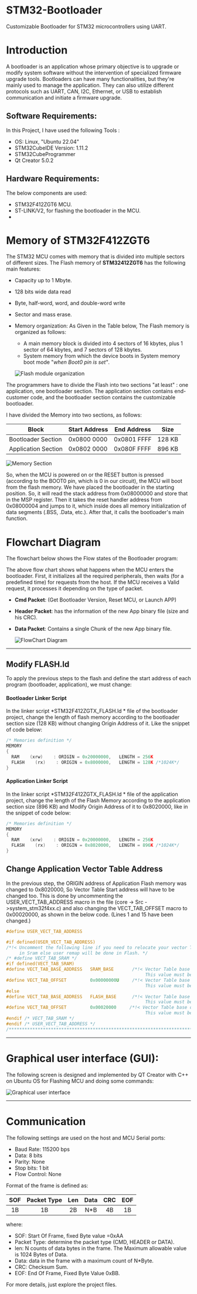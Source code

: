 # STM32-Bootloader
Customizable Bootloader for STM32 microcontrollers using UART.

# Introduction 
A bootloader is an application whose primary objective is to upgrade or modify system software without the intervention of specialized firmware upgrade tools. Bootloaders can have many functionalities, but they're mainly used to manage the application. They can also utilize different protocols such as UART, CAN, I2C, Ethernet, or USB to establish communication and initiate a firmware upgrade.

## Software Requirements:
In this Project, I have used the following Tools :
- OS: Linux, "Ubuntu 22.04"
- STM32CubeIDE Version: 1.11.2
- STM32CubeProgrammer
- Qt Creator 5.0.2

## Hardware Requirements:
The below components are used:
- STM32F412ZGT6 MCU.
- ST-LINK/V2, for flashing the bootloader in the MCU.
- 
# Memory of STM32F412ZGT6

The STM32 MCU comes with memory that is divided into multiple sectors of different sizes.
The Flash memory of **STM32412ZGT6** has the following main features:
- Capacity up to 1 Mbyte.
- 128 bits wide data read
- Byte, half-word, word, and double-word write
- Sector and mass erase.
- Memory organization: As Given in the Table below, The Flash memory is organized as follows:
  * A main memory block is divided into 4 sectors of 16 kbytes, plus 1 sector of 64 kbytes, and 7 sectors of 128 kbytes.
  * System memory from which the device boots in System memory boot mode  "*when Boot0 pin is set"*.

  ![Flash module organization](https://github.com/abdo454/STM32-Bootloader/blob/main/img/Memory%20organization%20of%20STM32F412ZGT6.png?raw=true)

The programmers have to divide the Flash into two sections "at least" : one application, one bootloader section. The application section contains end-customer code, and the bootloader section contains the customizable bootloader.

I have divided the Memory into two sections, as follows:

|   Block|  Start Address   |  End Address |  Size |
| ------------ | ------------ | ------------ |------------ |
| Bootloader Section    | 0x0800 0000   |  0x0801 FFFF |128 KB   |
| Application Section    | 0x0802 0000   |  0x080F FFFF |896 KB   |

  ![Memory Section](https://github.com/abdo454/STM32-Bootloader/blob/main/img/Flash%20Memory%20Sections.png?raw=true)


So, when the MCU is powered on or the RESET button is pressed (according to the BOOT0 pin, which is 0 in our circuit), the MCU will boot from the flash memory. We have placed the bootloader in the starting position. So, it will read the stack address from 0x08000000 and store that in the MSP register. Then it takes the reset handler address from 0x08000004 and jumps to it, which inside does all memory initialization of data segments (.BSS, .Data, etc.). After that, it calls the bootloader's main function.

# Flowchart Diagram

The flowchart below shows the Flow states of the Bootloader program:





The above flow chart shows what happens when the MCU enters the bootloader. First, it initializes all the required peripherals, then waits (for a predefined time) for requests from the host. If the MCU receives a Valid request, it processes it depending on the type of packet.
* **Cmd Packet**:  (Get Bootloader Version, Reset MCU, or Launch APP)
* **Header Packet**: has the information of the new App binary file (size and his CRC).
* **Data Packet**: Contains a single Chunk of the new App binary file.

  ![FlowChart Diagram](https://github.com/abdo454/STM32-Bootloader/blob/main/img/Flow%20Chart%20of%20Bootloader%20.png?raw=true)
 


-------------------

## Modify   FLASH.ld 
To apply the previous steps to the flash and define the start address of each program (bootloader, application), we must change:
#### Bootloader Linker Script 

 In the linker script  *STM32F412ZGTX_FLASH.ld *  file of the bootloader project, change the length of flash memory according to the bootloader section size (128 KB) without changing Origin Address of it. Like the snippet of code below:

```c
/* Memories definition */
MEMORY
{
  RAM    (xrw)    : ORIGIN = 0x20000000,   LENGTH = 256K
  FLASH    (rx)    : ORIGIN = 0x8000000,   LENGTH = 128K /*1024K*/
}
```

     
#### Application Linker Script 

 In the linker script  *STM32F412ZGTX_FLASH.ld *  file of the application project, change the length of the Flash Memory  according to the application section size (896 KB) and Modify Origin Address of it to 0x8020000, like in the snippet of code below:

```c
/* Memories definition */
MEMORY
{
  RAM    (xrw)    : ORIGIN = 0x20000000,   LENGTH = 256K
  FLASH    (rx)    : ORIGIN = 0x8020000,   LENGTH = 896K /*1024K*/
}
```


## Change Application Vector Table Address

In the previous step, the ORIGIN address of Application Flash memory was changed to 0x8020000, So Vector Table Start address will have to be changed too. This is done by uncommenting the USER_VECT_TAB_ADDRESS macro in the file (core -> Src ->system_stm32f4xx.c) and also changing the VECT_TAB_OFFSET macro to 0x00020000, as shown in the below code. (Lines 1 and 15 have been changed.)

```c
#define USER_VECT_TAB_ADDRESS

#if defined(USER_VECT_TAB_ADDRESS)
/*!< Uncomment the following line if you need to relocate your vector Table
     in Sram else user remap will be done in Flash. */
/* #define VECT_TAB_SRAM */
#if defined(VECT_TAB_SRAM)
#define VECT_TAB_BASE_ADDRESS   SRAM_BASE       /*!< Vector Table base address field.
                                                     This value must be a multiple of 0x200. */
#define VECT_TAB_OFFSET         0x00000000U     /*!< Vector Table base offset field.
                                                     This value must be a multiple of 0x200. */
#else
#define VECT_TAB_BASE_ADDRESS   FLASH_BASE      /*!< Vector Table base address field.
                                                     This value must be a multiple of 0x200. */
#define VECT_TAB_OFFSET         0x00020000     /*!< Vector Table base offset field.
                                                     This value must be a multiple of 0x200. */
#endif /* VECT_TAB_SRAM */
#endif /* USER_VECT_TAB_ADDRESS */
/******************************************************************************/
```

------------

# Graphical user interface (GUI):
The following screen is designed and implemented by QT Creator with C++ on Ubuntu OS for Flashing MCU and doing some commands:

  ![Graphical user interface](https://github.com/abdo454/STM32-Bootloader/blob/main/img/Bootloader%20Gui.png?raw=true)
 


-------------------


# Communication 
 The following settings are used on the host and MCU Serial ports:

* Baud Rate: 115200 bps
* Data: 8 bits
* Parity: None
* Stop bits: 1 bit
* Flow Control: None


 Format of the frame is defined as:

|   SOF |  Packet Type  |  Len |  Data |CRC |  EOF |
| :------------: | :------------: | :------------: | :------------: | :------------: | :------------: |
| 1B     | 1B    |  2B  |N*B   |4B |1B   |

where:
* SOF: Start Of Frame, fixed Byte value =0xAA
* Packet Type: determine the packet type (CMD, HEADER or DATA).
* len: N counts of data bytes in the frame. The Maximum allowable value is 1024 Bytes of Data.
* Data: data in the frame with a maximum count of N*Byte.
* CRC: Checksum Sum.
* EOF: End Of Frame, Fixed Byte Value 0xBB.


For more details, just explore the project files.
